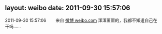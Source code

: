 layout: weibo
date: 2011-09-30 15:57:06
---
2011-09-30 15:57:06  &nbsp;&nbsp;&nbsp;&nbsp;&nbsp;&nbsp; 来自 <a href="http://weibo.com/" rel="nofollow">微博 weibo.com</a>
浑浑噩噩的，我都不知道自己在干吗…… ​​​
